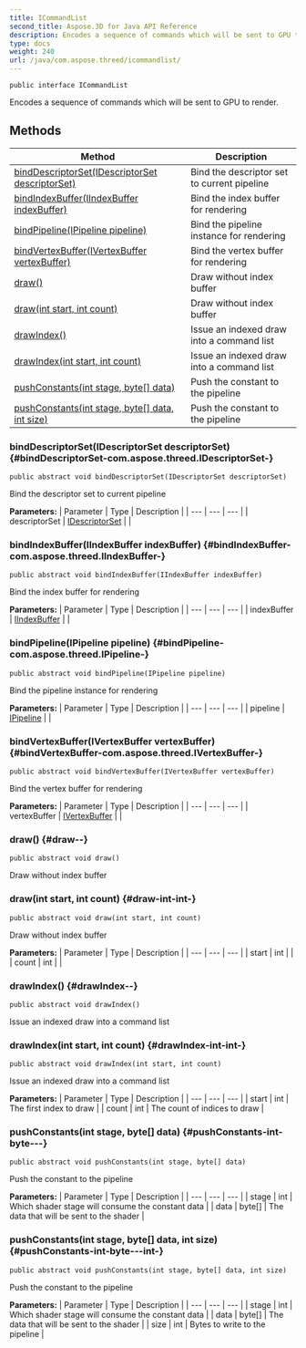 ```yaml
---
title: ICommandList
second_title: Aspose.3D for Java API Reference
description: Encodes a sequence of commands which will be sent to GPU to render.
type: docs
weight: 240
url: /java/com.aspose.threed/icommandlist/
---
```

```
public interface ICommandList
```

Encodes a sequence of commands which will be sent to GPU to render.
## Methods

| Method | Description |
| --- | --- |
| [bindDescriptorSet(IDescriptorSet descriptorSet)](#bindDescriptorSet-com.aspose.threed.IDescriptorSet-) | Bind the descriptor set to current pipeline |
| [bindIndexBuffer(IIndexBuffer indexBuffer)](#bindIndexBuffer-com.aspose.threed.IIndexBuffer-) | Bind the index buffer for rendering |
| [bindPipeline(IPipeline pipeline)](#bindPipeline-com.aspose.threed.IPipeline-) | Bind the pipeline instance for rendering |
| [bindVertexBuffer(IVertexBuffer vertexBuffer)](#bindVertexBuffer-com.aspose.threed.IVertexBuffer-) | Bind the vertex buffer for rendering |
| [draw()](#draw--) | Draw without index buffer |
| [draw(int start, int count)](#draw-int-int-) | Draw without index buffer |
| [drawIndex()](#drawIndex--) | Issue an indexed draw into a command list |
| [drawIndex(int start, int count)](#drawIndex-int-int-) | Issue an indexed draw into a command list |
| [pushConstants(int stage, byte[] data)](#pushConstants-int-byte---) | Push the constant to the pipeline |
| [pushConstants(int stage, byte[] data, int size)](#pushConstants-int-byte---int-) | Push the constant to the pipeline |
### bindDescriptorSet(IDescriptorSet descriptorSet) {#bindDescriptorSet-com.aspose.threed.IDescriptorSet-}
```
public abstract void bindDescriptorSet(IDescriptorSet descriptorSet)
```


Bind the descriptor set to current pipeline

**Parameters:**
| Parameter | Type | Description |
| --- | --- | --- |
| descriptorSet | [IDescriptorSet](../../com.aspose.threed/idescriptorset) |  |

### bindIndexBuffer(IIndexBuffer indexBuffer) {#bindIndexBuffer-com.aspose.threed.IIndexBuffer-}
```
public abstract void bindIndexBuffer(IIndexBuffer indexBuffer)
```


Bind the index buffer for rendering

**Parameters:**
| Parameter | Type | Description |
| --- | --- | --- |
| indexBuffer | [IIndexBuffer](../../com.aspose.threed/iindexbuffer) |  |

### bindPipeline(IPipeline pipeline) {#bindPipeline-com.aspose.threed.IPipeline-}
```
public abstract void bindPipeline(IPipeline pipeline)
```


Bind the pipeline instance for rendering

**Parameters:**
| Parameter | Type | Description |
| --- | --- | --- |
| pipeline | [IPipeline](../../com.aspose.threed/ipipeline) |  |

### bindVertexBuffer(IVertexBuffer vertexBuffer) {#bindVertexBuffer-com.aspose.threed.IVertexBuffer-}
```
public abstract void bindVertexBuffer(IVertexBuffer vertexBuffer)
```


Bind the vertex buffer for rendering

**Parameters:**
| Parameter | Type | Description |
| --- | --- | --- |
| vertexBuffer | [IVertexBuffer](../../com.aspose.threed/ivertexbuffer) |  |

### draw() {#draw--}
```
public abstract void draw()
```


Draw without index buffer

### draw(int start, int count) {#draw-int-int-}
```
public abstract void draw(int start, int count)
```


Draw without index buffer

**Parameters:**
| Parameter | Type | Description |
| --- | --- | --- |
| start | int |  |
| count | int |  |

### drawIndex() {#drawIndex--}
```
public abstract void drawIndex()
```


Issue an indexed draw into a command list

### drawIndex(int start, int count) {#drawIndex-int-int-}
```
public abstract void drawIndex(int start, int count)
```


Issue an indexed draw into a command list

**Parameters:**
| Parameter | Type | Description |
| --- | --- | --- |
| start | int | The first index to draw |
| count | int | The count of indices to draw |

### pushConstants(int stage, byte[] data) {#pushConstants-int-byte---}
```
public abstract void pushConstants(int stage, byte[] data)
```


Push the constant to the pipeline

**Parameters:**
| Parameter | Type | Description |
| --- | --- | --- |
| stage | int | Which shader stage will consume the constant data |
| data | byte[] | The data that will be sent to the shader |

### pushConstants(int stage, byte[] data, int size) {#pushConstants-int-byte---int-}
```
public abstract void pushConstants(int stage, byte[] data, int size)
```


Push the constant to the pipeline

**Parameters:**
| Parameter | Type | Description |
| --- | --- | --- |
| stage | int | Which shader stage will consume the constant data |
| data | byte[] | The data that will be sent to the shader |
| size | int | Bytes to write to the pipeline |

